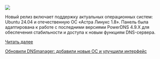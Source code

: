 <!--2025-05-29 13:51:42-->
<div class="yb">
  <div class="rss habr"><img src="https://habrastorage.org/getpro/habr/upload_files/c39/d93/fdf/c39d93fdf49643e1bda23c9870364d10.png" /><p>Новый релиз включает поддержку актуальных операционных систем: Ubuntu 24.04 и отечественную ОС «Астра Линукс 1.8». Панель была  адаптирована к работе с последними версиями PowerDNS 4.9.X для обеспечения стабильности и доступа к новым функциям DNS-сервера.</p> <a href="https://habr.com/ru/articles/914006/#habracut">Читать далее</a> <p class="titl"><a href="https://habr.com/ru/companies/ispsystem/news/914006/?utm_source=habrahabr&utm_medium=rss&utm_campaign=914006">Обновили DNSmanager: добавили новые ОС и улучшили интерфейс</a></p></div>
</div>
